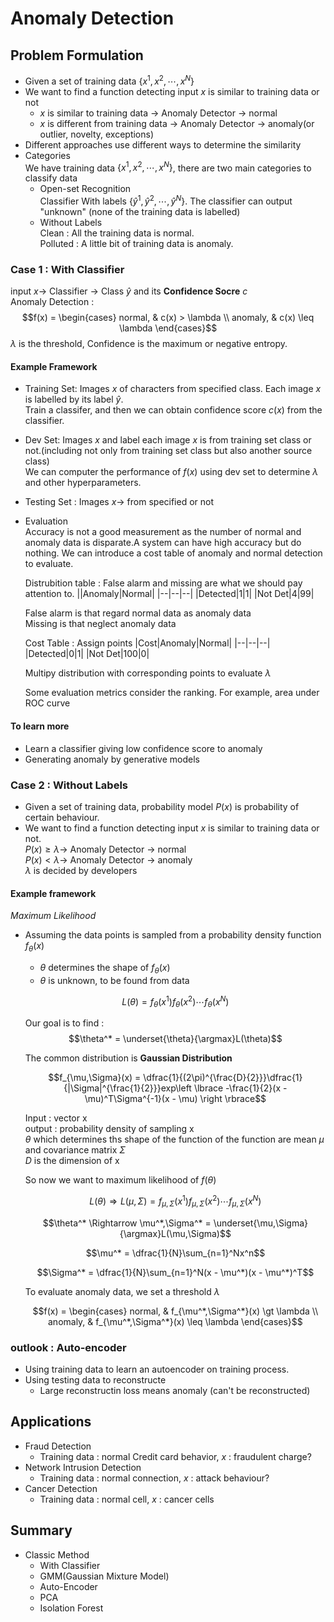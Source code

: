 # Anomaly Detection

## Problem Formulation
- Given a set of training data $\lbrace x^1,x^2,\cdots,x^N \rbrace$
- We want to find a function detecting input $x$ is similar to training data or not
  - $x$ is similar to training data $\rightarrow$ Anomaly Detector $\rightarrow$ normal
  - $x$ is different from training data $\rightarrow$ Anomaly Detector $\rightarrow$ anomaly(or outlier, novelty, exceptions)
- Different approaches use different ways to determine the similarity
- Categories  
  We have training data $\lbrace x^1,x^2,\cdots,x^N \rbrace$, there are two main categories to classify data
  - Open-set Recognition  
    Classifier With labels $\lbrace \hat{y}^1,\hat{y}^2,\cdots,\hat{y}^N \rbrace$. The classifier can output "unknown" (none of the training data is labelled)
  - Without Labels  
    Clean : All the training data is normal.  
    Polluted : A little bit of training data is anomaly.

### Case 1 : With Classifier
input $x \rightarrow$ Classifier $\rightarrow$ Class $\hat{y}$ and its **Confidence Socre** $c$  
Anomaly Detection :
$$f(x) = \begin{cases}
  normal, & c(x) > \lambda \\
  anomaly, & c(x) \leq \lambda
\end{cases}$$
$\lambda$ is the threshold, Confidence is the maximum or negative entropy.

#### Example Framework
- Training Set: Images $x$ of characters from specified class. Each image $x$ is labelled by its label $\hat{y}$.  
  Train a classifer, and then we can obtain confidence score $c(x)$ from the classifier.
- Dev Set: Images $x$ and label each image $x$ is from training set class or not.(including not only from training set class but also another source class)  
  We can computer the performance of $f(x)$ using dev set to determine $\lambda$ and other hyperparameters.
- Testing Set : Images $x \rightarrow$ from specified or not 
- Evaluation  
  Accuracy is not a good measurement as the number of normal and anomaly data is disparate.A system can have high accuracy but do nothing. We can introduce a cost table of anomaly and normal detection to evaluate.  

  Distrubition table : False alarm and missing are what we should pay attention to.
  ||Anomaly|Normal|
  |--|--|--|
  |Detected|1|1|
  |Not Det|4|99|

  False alarm is that regard normal data as anomaly data  
  Missing is that neglect anomaly data

  Cost Table : Assign points 
  |Cost|Anomaly|Normal|
  |--|--|--|
  |Detected|0|1|
  |Not Det|100|0|

  Multipy distribution with corresponding points to evaluate $\lambda$

  Some evaluation metrics consider the ranking. For example, area under ROC curve

#### To learn more
- Learn a classifier giving low confidence score to anomaly
- Generating anomaly by generative models

### Case 2 : Without Labels
- Given a set of training data, probability model $P(x)$ is probability of certain behaviour.
- We want to find a function detecting input $x$ is similar to training data or not.  
  $P(x) \geq \lambda \rightarrow$ Anomaly Detector $\rightarrow$ normal  
  $P(x) \lt \lambda \rightarrow$ Anomaly Detector $\rightarrow$ anomaly  
  $\lambda$ is decided by developers

#### Example framework
*Maximum Likelihood*
- Assuming the data points is sampled from a probability density function $f_{\theta}(x)$
  - $\theta$ determines the shape of $f_{\theta}(x)$ 
  - $\theta$ is unknown, to be found from data
  
  $$L(\theta) = f_{\theta}(x^1)f_{\theta}(x^2)\cdots f_{\theta}(x^N)$$

    Our goal is to find : 
    $$\theta^* = \underset{\theta}{\argmax}L(\theta)$$

    The common distribution is **Gaussian Distribution**

    $$f_{\mu,\Sigma}(x) = \dfrac{1}{(2\pi)^{\frac{D}{2}}}\dfrac{1}{|\Sigma|^{\frac{1}{2}}}exp\left \lbrace -\frac{1}{2}(x - \mu)^T\Sigma^{-1}(x - \mu) \right \rbrace$$

    Input : vector x  
    output : probability density of sampling x  
    $\theta$ which determines ths shape of the function of the function are mean $\mu$ and covariance matrix $\Sigma$  
    $D$ is the dimension of x

    So now we want to maximum likelihood of $f(\theta)$

    $$L(\theta) \Rightarrow L(\mu,\Sigma) = f_{\mu,\Sigma}(x^1)f_{\mu,\Sigma}(x^2)\cdots f_{\mu,\Sigma}(x^N)$$

    $$\theta^* \Rightarrow \mu^*,\Sigma^* = \underset{\mu,\Sigma}{\argmax}L(\mu,\Sigma)$$

    $$\mu^* = \dfrac{1}{N}\sum_{n=1}^Nx^n$$

    $$\Sigma^* = \dfrac{1}{N}\sum_{n=1}^N(x - \mu^*)(x - \mu^*)^T$$

    To evaluate anomaly data, we set a threshold $\lambda$

    $$f(x) = \begin{cases}
    normal, & f_{\mu^*,\Sigma^*}(x) \gt \lambda \\
    anomaly, & f_{\mu^*,\Sigma^*}(x) \leq \lambda
    \end{cases}$$

### outlook : Auto-encoder
- Using training data to learn an autoencoder on training process.
- Using testing data to reconstructe
  - Large reconstructin loss means anomaly (can't be reconstructed)

## Applications
- Fraud Detection
  - Training data : normal Credit card behavior, $x$ : fraudulent charge?
- Network Intrusion Detection
  - Training data : normal connection, $x$ : attack behaviour?
- Cancer Detection
  - Training data : normal cell, $x$ : cancer cells

## Summary
- Classic Method
  - With Classifier
  - GMM(Gaussian Mixture Model)
  - Auto-Encoder
  - PCA
  - Isolation Forest 
  